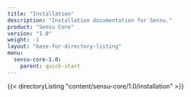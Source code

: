 ```yaml
---
title: "Installation"
description: "Installation documentation for Sensu."
product: "Sensu Core"
version: "1.0"
weight: -1
layout: "base-for-directory-listing"
menu:
  sensu-core-1.0:
    parent: quick-start
---
```


{{< directoryListing "content/sensu-core/1.0/installation" >}}
